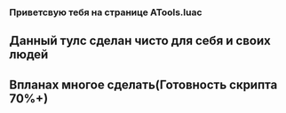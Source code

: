 ### Приветсвую тебя на странице ATools.luac
## Данный тулс сделан чисто для себя и своих людей
## Впланах многое сделать(Готовность скрипта 70%+)
